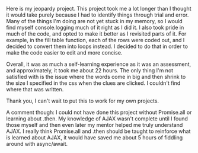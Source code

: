 Here is my jeopardy project. This project took me a lot longer than I thought it would take purely because I had to identify things through trial and error. Many of the things I'm doing are not yet stuck in my memory, so I would find myself console.logging much of it right as I did it. I also took pride in much of the code, and opted to make it better as I revisited parts of it. For example, in the fill table function, each of the rows were coded out, and I decided to convert them into loops instead. I decided to do that in order to make the code easier to edit and more concise. 

Overall, it was as much a self-learning experience as it was an assessment, and approximately, it took me about 22 hours. The only thing I'm not satisfied with is the issue where the words come in big and then shrink to the size I specified in the css when the clues are clicked. I couldn't find where that was written. 

Thank you, I can't wait to put this to work for my own projects. 

A comment though: I could not have done this project without Promise.all or learning about .then. My knowledge of AJAX wasn't complete until I found those myself and then even later my mentor helped me truly understand AJAX. I really think Promise.all and .then should be taught to reinforce what is learned about AJAX, it would have saved me about 5 hours of fiddling around with async/await.